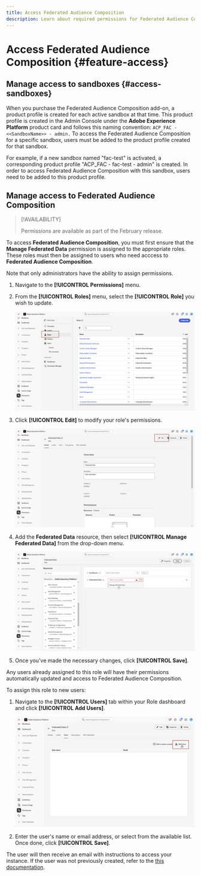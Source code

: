 ```yaml
---
title: Access Federated Audience Composition
description: Learn about required permissions for Federated Audience Composition
---
```

# Access Federated Audience Composition {#feature-access}

## Manage access to sandboxes {#access-sandboxes}

When you purchase the Federated Audience Composition add-on, a product profile is created for each active sandbox at that time. This product profile is created in the Admin Console under the **Adobe Experience Platform** product card and follows this naming convention: `ACP_FAC - <<SandboxName>> - admin.` To access the Federated Audience Composition for a specific sandbox, users must be added to the product profile created for that sandbox.

For example, if a new sandbox named "fac-test" is activated, a corresponding product profile "ACP_FAC - fac-test - admin" is created. In order to access Federated Audience Composition with this sandbox, users need to be added to this product profile.

## Manage access to Federated Audience Composition

>[!AVAILABILITY]
>
>Permissions are available as part of the February release.

To access **Federated Audience Composition**, you must first ensure that the **Manage Federated Data** permission is assigned to the appropriate roles. These roles must then be assigned to users who need acccess to **Federated Audience Composition**.

Note that only administrators have the ability to assign permissions.

1. Navigate to the **[!UICONTROL Permissions]** menu.

1. From the **[!UICONTROL Roles]** menu, select the **[!UICONTROL Role]** you wish to update.

    ![](assets/access_fda_1.png)

1. Click **[!UICONTROL Edit]** to modify your role's permissions.

    ![](assets/access_fda_2.png)

1. Add the **Federated Data** resource, then select **[!UICONTROL Manage Federated Data]** from the drop-down menu.

    ![](assets/access_fda_3.png)

1. Once you've made the necessary changes, click **[!UICONTROL Save]**.

Any users already assigned to this role will have their permissions automatically updated and access to Federated Audience Composition.

To assign this role to new users:

1. Navigate to the **[!UICONTROL Users]** tab within your Role dashboard and click **[!UICONTROL Add Users]**.

    ![](assets/access_fda_4.png)

1. Enter the user's name or email address, or select from the available list. Once done, click **[!UICONTROL Save]**.

The user will then receive an email with instructions to access your instance. If the user was not previously created, refer to the [this documentation](https://experienceleague.adobe.com/en/docs/experience-platform/access-control/abac/permissions-ui/users).


